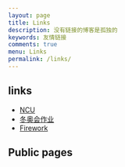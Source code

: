 ```yaml
---
layout: page
title: Links
description: 没有链接的博客是孤独的
keywords: 友情链接
comments: true
menu: Links
permalink: /links/
---
```


## links
- [NCU](http://www.ncu.edu.cn)
- [冬奥会作业](../ortherpage/dongaohui)
- [Firework](../ortherpage/Firework)

## Public pages
